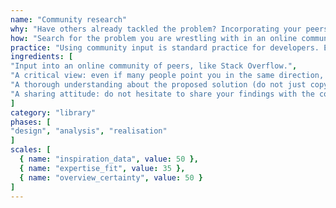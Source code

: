 ```yaml
---
name: "Community research"
why: "Have others already tackled the problem? Incorporating your peers’ knowledge can seriously speed things up."
how: "Search for the problem you are wrestling with in an online community you know you can trust. Start your quest as specifically as possible. Ask questions if you appear to be the first to present this problem."
practice: "Using community input is standard practice for developers. Even if others have been creating things that differ greatly from what you are doing, they still may have encountered problems that you are dealing with. It can save you a lot of time and annoyance."
ingredients: [
"Input into an online community of peers, like Stack Overflow.",
"A critical view: even if many people point you in the same direction, it may not be the ideal solution for your specific situation.",
"A thorough understanding about the proposed solution (do not just copy/paste).",
"A sharing attitude: do not hesitate to share your findings with the community."
]
category: "library"
phases: [
"design", "analysis", "realisation"
]
scales: [
  { name: "inspiration_data", value: 50 },
  { name: "expertise_fit", value: 35 },
  { name: "overview_certainty", value: 50 }
]
---
```

